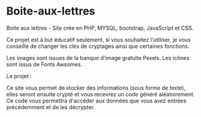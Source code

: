 # Boite-aux-lettres
Boite aux lettres - Site crée en PHP, MYSQL, bootstrap, JavaScript et CSS.

Ce projet est à but éducatif seulement, si vous souhaitez l'utiliser, je vous conseille de changer les clés de cryptages ainsi que certaines fonctions.

Les images sont issues de la banque d'image gratuite Pexels.
Les icônes sont issus de Fonts Awsomes.

Le projet :

Ce site vous permet de stocker des informations (sous forme de texte), elles seront ensuite crypté et vous recevrez un code généré aléatoirement.
Ce code vous permettra d'accéder aux données que vous avez entrées précédemment et de les décrypter.
